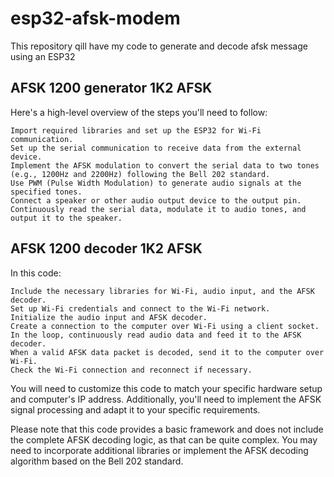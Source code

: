 # esp32-afsk-modem
This repository qill have my code to generate and decode afsk message using an ESP32

## AFSK 1200 generator 1K2 AFSK
Here's a high-level overview of the steps you'll need to follow:

    Import required libraries and set up the ESP32 for Wi-Fi communication.
    Set up the serial communication to receive data from the external device.
    Implement the AFSK modulation to convert the serial data to two tones (e.g., 1200Hz and 2200Hz) following the Bell 202 standard.
    Use PWM (Pulse Width Modulation) to generate audio signals at the specified tones.
    Connect a speaker or other audio output device to the output pin.
    Continuously read the serial data, modulate it to audio tones, and output it to the speaker.

## AFSK 1200 decoder 1K2 AFSK
In this code:

    Include the necessary libraries for Wi-Fi, audio input, and the AFSK decoder.
    Set up Wi-Fi credentials and connect to the Wi-Fi network.
    Initialize the audio input and AFSK decoder.
    Create a connection to the computer over Wi-Fi using a client socket.
    In the loop, continuously read audio data and feed it to the AFSK decoder.
    When a valid AFSK data packet is decoded, send it to the computer over Wi-Fi.
    Check the Wi-Fi connection and reconnect if necessary.

You will need to customize this code to match your specific hardware setup and computer's IP address. Additionally, you'll need to implement the AFSK signal processing and adapt it to your specific requirements.

Please note that this code provides a basic framework and does not include the complete AFSK decoding logic, as that can be quite complex. You may need to incorporate additional libraries or implement the AFSK decoding algorithm based on the Bell 202 standard.
